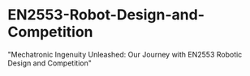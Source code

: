 # EN2553-Robot-Design-and-Competition
"Mechatronic Ingenuity Unleashed: Our Journey with EN2553 Robotic Design and Competition"

